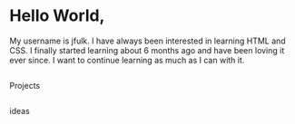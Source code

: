 <h1>Hello World,</h1>

<p>My username is jfulk. I have always been interested in learning HTML and CSS. I finally started learning about 6 months ago and have been loving it ever since. I want to continue learning as much as I can with it.</p>

<div class="row">
  <div class="column">
    <p>Projects</p>
  </div>
  <div class="column">
    <p>ideas</p>
  </div>
</div>
